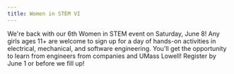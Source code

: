 ```yaml
---
title: Women in STEM VI
---
```


We're back with our 6th Women in STEM event on Saturday, June 8! Any girls ages 11+ are welcome to sign up for a day of hands-on activities in electrical, mechanical, and software engineering. You'll get the opportunity to learn from engineers from companies and UMass Lowell! Register by June 1 or before we fill up!